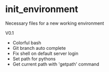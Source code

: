 # init_environment
Necessary files for a new working environment

V0.1
- Colorful bash
- Git branch auto complete
- Fix shell on default server login
- Set path for pythons
- Get current path with 'getpath' command
